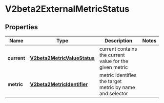 
# V2beta2ExternalMetricStatus

## Properties
Name | Type | Description | Notes
------------ | ------------- | ------------- | -------------
**current** | [**V2beta2MetricValueStatus**](V2beta2MetricValueStatus.md) | current contains the current value for the given metric | 
**metric** | [**V2beta2MetricIdentifier**](V2beta2MetricIdentifier.md) | metric identifies the target metric by name and selector | 



